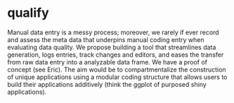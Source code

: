 # qualify
Manual data entry is a messy process; moreover, we rarely if ever record and assess the meta data that underpins manual coding entry when evaluating data quality. We propose building a tool that streamlines data generation, logs entries, track changes and editors, and eases the transfer from raw data entry into a analyzable data frame. We have a proof of concept (see Eric). The aim would be to compartmentalize the construction of unique applications using a modular coding structure that allows users to build their applications additively (think the ggplot of purposed shiny applications).
